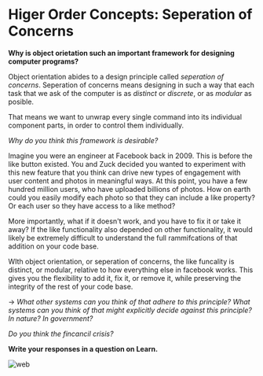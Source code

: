 # Higer Order Concepts: Seperation of Concerns

**Why is object orietation such an important framework for designing computer programs?**  

Object orientation abides to a design principle called *seperation of concerns*.  Seperation of concerns means designing in such a way that each task that we ask of the computer is as *distinct* or *discrete*, or as *modular* as posible.  

That means we want to unwrap every single command into its individual component parts, in order to control them individually.

*Why do you think this framework is desirable?*

Imagine you were an engineer at Facebook back in 2009.  This is before the like button existed.  You and Zuck decided you wanted to experiment with this new feature that you think can drive new types of engagement with user content and photos in meaningful ways.  At this point, you have a few hundred million users, who have uploaded billions of photos.  How on earth could you easily modify each photo so that they can include a like property?  Or each user so they have access to a like method?  

More importantly, what if it doesn't work, and you have to fix it or take it away?  If the like functionality also depended on other functionality, it would likely be extremely difficult to understand the full rammifcations of that addition on your code base.

WIth object orientation, or seperation of concerns, the like funcality is distinct, or modular, relative to how everything else in facebook works.  This gives you the flexibility to add it, fix it, or remove it, while preserving the integrity of the rest of your code base.  

-> *What other systems can you think of that adhere to this principle?  What systems can you think of that might explicitly decide against this principle? In nature?  In government?*  

*Do you think the fincancil crisis?*

**Write your responses in a question on Learn.**

![web](https://carelesswhispersbym.files.wordpress.com/2015/03/chapter-twenty-seven_a-tangled-web.jpg)



